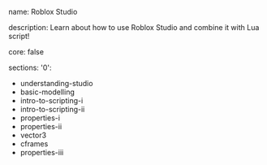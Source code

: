 name: Roblox Studio

description: Learn about how to use Roblox Studio and combine it with Lua script!

core: false

sections: 
    '0': 
- understanding-studio
- basic-modelling
- intro-to-scripting-i
- intro-to-scripting-ii
- properties-i
- properties-ii
- vector3
- cframes
- properties-iii
